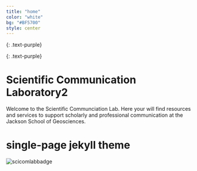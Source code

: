 ```yaml
---
title: "home"
color: "white"
bg: "#BF5700"
style: center
---
```



{: .text-purple}

<span class="fa-stack subtlecircle" style="font-size:100px; background:white">
  <i class="fa fa-circle fa-stack-2x text-white"></i>
  <i class="fa fa-bicycle fa-stack-1x text-orange"></i>
</span>
{: .text-purple}

# Scientific Communication Laboratory2

Welcome to the Scientific Communciation Lab.  Here your will find resources and services to support scholarly and professional communication at the Jackson School of Geosciences.

# single-page jekyll theme
![scicomlabbadge]({{site.baseurl}}/img/badge-writing.png)
